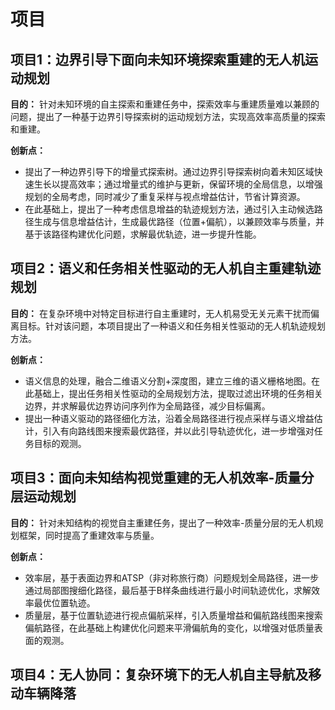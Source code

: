 # 项目
## 项目1：边界引导下面向未知环境探索重建的无人机运动规划
**目的：** 针对未知环境的自主探索和重建任务中，探索效率与重建质量难以兼顾的问题，提出了一种基于边界引导探索树的运动规划方法，实现高效率高质量的探索和重建。  

**创新点：**
+ 提出了一种边界引导下的增量式探索树。通过边界引导探索树向着未知区域快速生长以提高效率；通过增量式的维护与更新，保留环境的全局信息，以增强规划的全局考虑，同时减少了重复采样与视点增益估计，节省计算资源。
+ 在此基础上，提出了一种考虑信息增益的轨迹规划方法，通过引入主动候选路径生成与信息增益估计，生成最优路径（位置+偏航），以兼顾效率与质量，并基于该路径构建优化问题，求解最优轨迹，进一步提升性能。

## 项目2：语义和任务相关性驱动的无人机自主重建轨迹规划
**目的：** 在复杂环境中对特定目标进行自主重建时，无人机易受无关元素干扰而偏离目标。针对该问题，本项目提出了一种语义和任务相关性驱动的无人机轨迹规划方法。

**创新点：**
+ 语义信息的处理，融合二维语义分割+深度图，建立三维的语义栅格地图。在此基础上，提出任务相关性驱动的全局规划方法，提取过滤出环境的任务相关边界，并求解最优边界访问序列作为全局路径，减少目标偏离。
+ 提出一种语义驱动的路径细化方法，沿着全局路径进行视点采样与语义增益估计，引入有向路线图来搜索最优路径，并以此引导轨迹优化，进一步增强对任务目标的观测。

## 项目3：面向未知结构视觉重建的无人机效率-质量分层运动规划
**目的：** 针对未知结构的视觉自主重建任务，提出了一种效率-质量分层的无人机规划框架，同时提高了重建效率与质量。

**创新点：**
+ 效率层，基于表面边界和ATSP（非对称旅行商）问题规划全局路径，进一步通过局部图搜细化路径，最后基于B样条曲线进行最小时间轨迹优化，求解效率最优位置轨迹。
+ 质量层，基于位置轨迹进行视点偏航采样，引入质量增益和偏航路线图来搜索偏航路径，在此基础上构建优化问题来平滑偏航角的变化，以增强对低质量表面的观测。

## 项目4：无人协同：复杂环境下的无人机自主导航及移动车辆降落